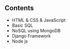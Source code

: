 ## Contents

- HTML & CSS & JavaScript
- Basic SQL
- NoSQL using MongoDB
- Django Framework
- Node js